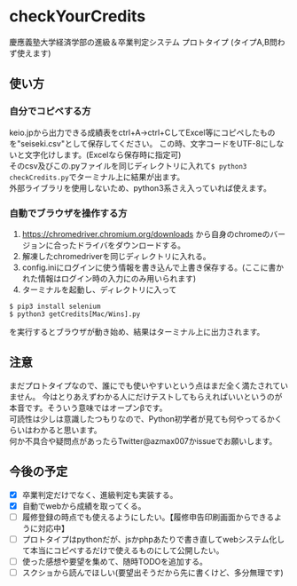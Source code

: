 # checkYourCredits
慶應義塾大学経済学部の進級＆卒業判定システム
プロトタイプ
(タイプA,B問わず使えます)

## 使い方
### 自分でコピペする方
keio.jpから出力できる成績表をctrl+A→ctrl+CしてExcel等にコピペしたものを"seiseki.csv"として保存してください。
この時、文字コードをUTF-8にしないと文字化けします。(Excelなら保存時に指定可)<br>
そのcsv及びこの.pyファイルを同じディレクトリに入れて```$ python3 checkCredits.py```でターミナル上に結果が出ます。<br>
外部ライブラリを使用しないため、python3系さえ入っていれば使えます。

### 自動でブラウザを操作する方
1. https://chromedriver.chromium.org/downloads から自身のchromeのバージョンに合ったドライバをダウンロードする。
2. 解凍したchromedriverを同じディレクトリに入れる。
3. config.iniにログインに使う情報を書き込んで上書き保存する。(ここに書かれた情報はログイン時の入力にのみ用いられます)
4. ターミナルを起動し、ディレクトリに入って
```
$ pip3 install selenium
$ python3 getCredits[Mac/Wins].py
```
を実行するとブラウザが動き始め、結果はターミナル上に出力されます。


## 注意
まだプロトタイプなので、誰にでも使いやすいという点はまだ全く満たされていません。
今はとりあえずわかる人にだけテストしてもらえればいいというのが本音です。そういう意味ではオープンβです。<br>
可読性は少しは意識したつもりなので、Python初学者が見ても何やってるかくらいはわかると思います。<br>
何か不具合や疑問点があったらTwitter@azmax007かissueでお願いします。

## 今後の予定
- [x] 卒業判定だけでなく、進級判定も実装する。
- [x] 自動でwebから成績を取ってくる。
- [ ] 履修登録の時点でも使えるようにしたい。【履修申告印刷画面からできるように対応中】
- [ ] プロトタイプはpythonだが、jsかphpあたりで書き直してwebシステム化して本当にコピペするだけで使えるものにして公開したい。
- [ ] 使った感想や要望を集めて、随時TODOを追加する。
- [ ] スクショから読んでほしい(要望出そうだから先に書くけど、多分無理です)
